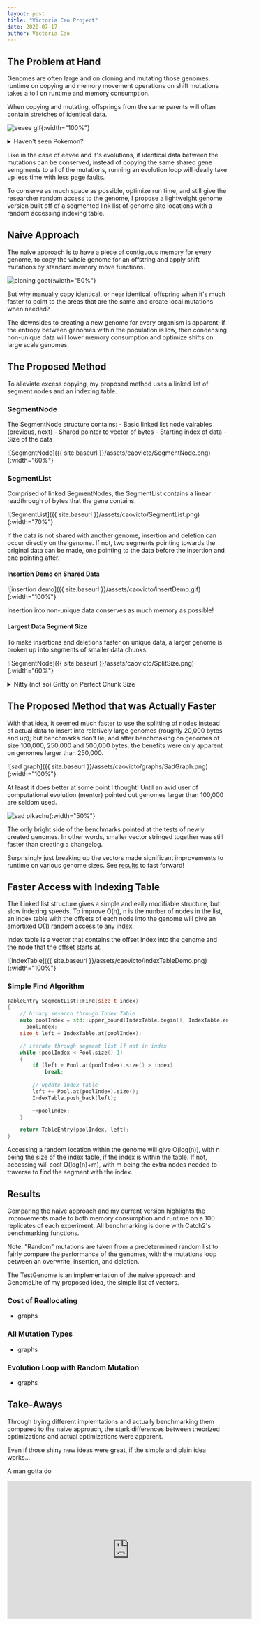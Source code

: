 ```yaml
---
layout: post
title: "Victoria Cao Project"
date: 2020-07-17
author: Victoria Cao
---
```


## The Problem at Hand ##
Genomes are often large and on cloning and mutating those genomes, runtime on copying and memory movement operations on shift mutations takes a toll on runtime and memory consumption. 

When copying and mutating, offsprings from the same parents will often contain stretches of identical data.

![eevee gif](https://data.whicdn.com/images/251897145/original.gif){:width="100%"}

<details>
  <summary>Haven't seen Pokemon?</summary>
  The gif shows many evolutions from eevee! You can think of eevee like the parent genome, and the evolutions as mutated offsprings.
</details>

Like in the case of eevee and it's evolutions, if identical data between the mutations can be conserved, instead of copying the same shared gene semgments to all of the mutations, running an evolution loop will ideally take up less time with less page faults. 

To conserve as much space as possible, optimize run time, and still give the researcher random access to the genome, I propose a lightweight genome version built off of a segmented link list of genome site locations with a random accessing indexing table.

## Naive Approach ##
The naive approach is to have a piece of contiguous memory for every genome, to copy the whole genome for an offstring and apply shift mutations by standard memory move functions. 

![cloning goat](https://media0.giphy.com/media/ctWSqhTv0LXd6/giphy.gif){:width="50%"}

But why manually copy identical, or near identical, offspring when it's much faster to point to the areas that are the same and create local mutations when needed?

The downsides to creating a new genome for every organism is apparent; if the entropy between genomes within the population is low, then condensing non-unique data will lower memory consumption and optimize shifts on large scale genomes.

## The Proposed Method ##
To alleviate excess copying, my proposed method uses a linked list of segment nodes and an indexing table.

### SegmentNode ###
The SegmentNode structure contains:
    - Basic linked list node vairables (previous, next)
    - Shared pointer to vector of bytes
    - Starting index of data
    - Size of the data

![SegmentNode]({{ site.baseurl }}/assets/caovicto/SegmentNode.png){:width="60%"}

### SegmentList ###
Comprised of linked SegmentNodes, the SegmentList contains a linear readthrough of bytes that the gene contains. 

![SegmentList]({{ site.baseurl }}/assets/caovicto/SegmentList.png){:width="70%"}

If the data is not shared with another genome, insertion and deletion can occur directly on the genome. If not, two segments pointing towards the original data can be made, one pointing to the data before the insertion and one pointing after.

#### Insertion Demo on Shared Data ####
![insertion demo]({{ site.baseurl }}/assets/caovicto/insertDemo.gif){:width="100%"}

Insertion into non-unique data conserves as much memory as possible!

#### Largest Data Segment Size ####
To make insertions and deletions faster on unique data, a larger genome is broken up into segments of smaller data chunks.

![SegmentNode]({{ site.baseurl }}/assets/caovicto/SplitSize.png){:width="60%"}

<details>
  <summary>Nitty (not so) Gritty on Perfect Chunk Size</summary>

  With how much theory did me dirty, I decided to manually bench sizes that felt about right for the genomes without making the list too long. After using a basic linear regression on the chunk sizes and genome sizes that had the best results from my thought up many, I settled on 0.13*genomeSize. 

  How it settled on 0.13 nicely is a mystery.
</details>


## The Proposed Method that was Actually Faster ##
With that idea, it seemed much faster to use the splitting of nodes instead of actual data to insert into relatively large genomes (roughly 20,000 bytes and up); but benchmarks don't lie, and after benchmaking on genomes of size 100,000, 250,000 and 500,000 bytes, the benefits were only apparent on genomes larger than 250,000.

![sad graph]({{ site.baseurl }}/assets/caovicto/graphs/SadGraph.png){:width="100%"}

At least it does better at some point I thought! Until an avid user of computational evolution (mentor) pointed out genomes larger than 100,000 are seldom used.

![sad pikachu](https://media.comicbook.com/2017/04/pokemon-sad-moments-pikachu-crying-990351-1280x0.jpg){:width="50%"}

The only bright side of the benchmarks pointed at the tests of newly created genomes. In other words, smaller vector stringed together was still faster than creating a changelog.

Surprisingly just breaking up the vectors made significant improvements to runtime on various genome sizes. See <a href="https://caovicto.github.io/waves/blog/Victoria-Cao.html#results">results</a> to fast forward!


## Faster Access with Indexing Table ##
The Linked list structure gives a simple and eaily modifiable structure, but slow indexing speeds. To improve O(n), n is the nunber of nodes in the list, an index table with the offsets of each node into the genome will give an amortixed O(1) random access to any index.

Index table is a vector that contains the offset index into the genome and the node that the offset starts at.

![IndexTable]({{ site.baseurl }}/assets/caovicto/IndexTableDemo.png){:width="100%"}

### Simple Find Algorithm ###

```c++
TableEntry SegmentList::Find(size_t index)
{
    // binary sesarch through Index Table 
    auto poolIndex = std::upper_bound(IndexTable.begin(), IndexTable.end(), index) - IndexTable.begin();
    --poolIndex;
    size_t left = IndexTable.at(poolIndex);

    // iterate through segment list if not in index
    while (poolIndex < Pool.size()-1)
    {
        if (left + Pool.at(poolIndex).size() > index)
            break;
            
        // update index table
        left += Pool.at(poolIndex).size();
        IndexTable.push_back(left);

        ++poolIndex;
    }

    return TableEntry(poolIndex, left);
}
```

Accessing a random location within the genome will give O(log(n)), with n being the size of the index table, if the index is within the table. If not, accessing will cost O(log(n)+m), with m being the extra nodes needed to traverse to find the segment with the index.

## Results ##
Comparing the naive approach and my current version highlights the improvements made to both memory consumption and runtime on a 100 replicates of each experiment. All benchmarking is done with Catch2's benchmarking functions.

Note: "Random" mutations are taken from a predetermined random list to fairly compare the performance of the genomes, with the mutations loop between an overwrite, insertion, and deletion.

The TestGenome is an implementation of the naive approach and GenomeLite of my proposed idea, the simple list of vectors.

### Cost of Reallocating ###
- graphs

### All Mutation Types ###
- graphs

### Evolution Loop with Random Mutation ###
- graphs

## Take-Aways ##
Through trying different implemtations and actually benchmarking them compared to the naive approach, the stark differences between theorized optimizations and actual optimizations were apparent. 

Even if those shiny new ideas were great, if the simple and plain idea works...

A man gotta do
<iframe width="560" height="315" src="https://www.youtube.com/watch?v=XejVB_fba04" frameborder="0" allow="accelerometer; autoplay; encrypted-media; gyroscope; picture-in-picture" allowfullscreen></iframe>